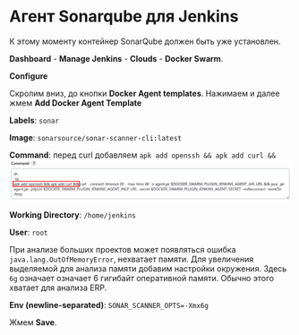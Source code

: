# Агент Sonarqube для Jenkins

К этому моменту контейнер SonarQube должен быть уже установлен.

**Dashboard** - **Manage Jenkins** - **Clouds** - **Docker Swarm**.

**Configure** 

Скролим вниз, до кнопки **Docker Agent templates**. Нажимаем и далее жмем **Add Docker Agent Template**

**Labels**: `sonar`

**Image**: `sonarsource/sonar-scanner-cli:latest` 

**Command**: перед curl добавляем `apk add openssh && apk add curl &&`
![alt text](images/sonar-agent-command.png)

**Working Directory**: `/home/jenkins`

**User**: `root`

При анализе больших проектов может появляться ошибка `java.lang.OutOfMemoryError`, нехватает памяти. Для увеличения выделяемой для анализа памяти добавим настройки окружения.
Здесь `6g` означает означает 6 гигибайт оперативной памяти. Обычно этого хватает для анализа ERP. 

**Env (newline-separated)**: `SONAR_SCANNER_OPTS=-Xmx6g`


Жмем **Save**.